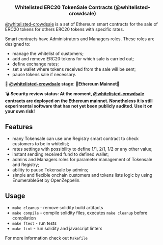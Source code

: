 <h3 align="center">Whitelisted ERC20 TokenSale Contracts (@whitelisted-crowdsale)</h3><div align="center"></div>

[@whitelisted-crowdsale](https://github.com/galtproject/whitelisted-crowdsale) is a set of Ethereum smart contracts for the sale of ERC20 tokens for others ERC20 tokens with specific rates. 

Smart contracts have Administrators and Managers roles. These roles are designed to:
- manage the whitelist of customers;
- add and remove ERC20 tokens for which sale is carried out;
- define exchange rates;
- set a wallet where tokens received from the sale will be sent;
- pause tokens sale if necessary.

:construction: **[@whitelisted-crowdsale](https://github.com/galtproject/whitelisted-crowdsale) stage: :tada:Ethereum Mainnet:tada:**

:bomb: **Security review status: At the moment, [@whitelisted-crowdsale](https://github.com/galtproject/whitelisted-crowdsale) contracts are deployed on the Ethereum mainnet. Nonetheless it is still experimental software that has not yet been publicly audited. Use it on your own risk!**

## Features
- many Tokensale can use one Registry smart contract to check customers to be in whitelist;
- rates settings with possibility to define 1/1, 2/1, 1/2 or any other value;
- instant sending received fund to defined wallet;
- admins and Managers roles for parameter management of Tokensale and Registry;
- ability to pause Tokensale by admins;
- simple and flexible onchain customers and tokens lists logic by using EnumerableSet by OpenZeppelin.

## Usage

* `make cleanup` - remove solidity build artifacts
* `make compile` - compile solidity files, executes `make cleanup` before compilation
* `make ftest` - run tests
* `make lint` - run solidity and javascript linters

For more information check out `Makefile`
